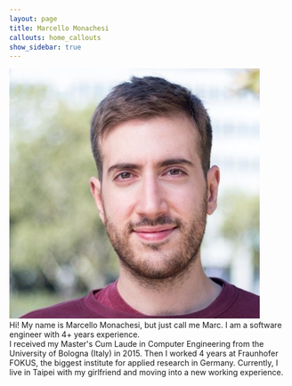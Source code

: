 ```yaml
---
layout: page
title: Marcello Monachesi
callouts: home_callouts
show_sidebar: true
---
```

![profile-pic](img/profile-pic.png)  
Hi! My name is Marcello Monachesi, but just call me Marc. I am a software engineer with 4+ years experience.  
I received my Master's Cum Laude in Computer Engineering from the University of Bologna (Italy) in 2015. Then I worked 4 years at Fraunhofer FOKUS, the biggest institute for applied research in Germany. Currently, I live in Taipei with my girlfriend and moving into a new working experience.  
